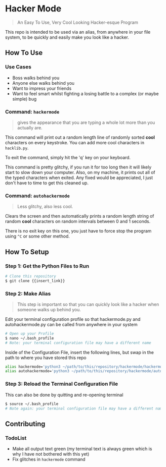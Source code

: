 # Hacker Mode

>An Easy To Use, Very Cool Looking Hacker-esque Program

This repo is intended to be used via an alias, from anywhere in your file system, to be quickly and easily make you look like a hacker.

## How To Use

### Use Cases

- Boss walks behind you
- Anyone else walks behind you
- Want to impress your friends
- Want to feel smart whilst fighting a losing battle to a complex (or maybe simple) bug

### Command: `hackermode`

> gives the appearance that you are typing a whole lot more than you actually are.

This command will print out a random length line of randomly sorted **cool** characters on every keystroke. You can add more cool characters in `hacklib.py`.

To exit the command, simply hit the 'q' key on your keyboard.

This command is pretty glitchy, if you run it for too long then it will likely start to slow down your computer. Also, on my machine, it prints out all of the typed characters when exited. Any fixed would be appreciated, I just don't have to time to get this cleaned up.

### Command: `autohackermode`

>Less glitchy, also less cool.

Clears the screen and then automatically prints a random length string of random **cool** characters on random intervals between 0 and 1 seconds.

There is no exit key on this one, you just have to force stop the program using `^C` or some other method.



## How To Setup

### Step 1: Get the Python Files to Run

```bash
# Clone this repository
$ git clone {{insert_link}}
```

### Step 2: Make Alias 

> This step is important so that you can quickly look like a hacker when someone walks up behind you.

Edit your terminal configuration profile so that hackermode.py and autohackermode.py can be called from anywhere in your system

```bash
# Open up your Profile 
$ nano ~/.bash_profile 
# Note: your terminal configuration file may have a different name
```

Inside of the Configuration File, insert the following lines, but swap in the path to where you have stored this repo

```bash
alias hackermode='python3 ~/path/to/this/repository/hackermode/hackermode.py'
alias autohackermode='python3 ~/path/to/this/repository/hackermode/autohackermode.py'
```

### Step 3: Reload the Terminal Configuration File

This can also be done by quitting and re-opening terminal

```bash
$ source ~/.bash_profile
# Note again: your terminal configuration file may have a different name
```

## Contributing

### TodoList

- Make all output text green (my terminal text is always green which is why I have not bothered with this yet)
- Fix glitches in `hackermode` command
